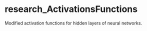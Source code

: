 # research_ActivationsFunctions
Modified activation functions for hidden layers of neural networks.
